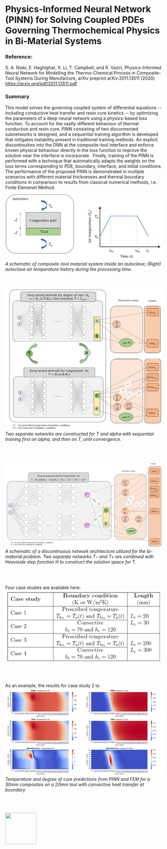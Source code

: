 # Physics-Informed Neural Network (PINN) for Solving Coupled PDEs Governing Thermochemical Physics in Bi-Material Systems
### Reference:
S. A. Niaki, E. Haghighat, X. Li, T. Campbell, and R. Vaziri, Physics-Informed Neural Network for Modelling the Thermo-Chemical Process in Composite-Tool Systems During Manufacture, arXiv preprint arXiv:2011.13511 (2020) https://arxiv.org/pdf/2011.13511.pdf

### Summary
This model solves the governing coupled system of differential equations -- including conductive heat transfer and resin cure kinetics -- by optimizing the parameters of a deep neural network using a physics-based loss function. To account for the vastly different behaviour of thermal conduction and resin cure,  PINN consisting of two disconnected subnetworks is designed, and a sequential training algorithm is developed that mitigates instability present in traditional training methods. An explicit discontinuities into the DNN at the composite-tool interface and enforce known physical behaviour directly in the loss function to improve the solution near the interface is incorporate . Finally, training of the PINN is performed with a technique that automatically adapts the weights on the loss terms corresponding to PDE, boundary, interface, and initial conditions. The performance of the proposed PINN is demonstrated in multiple scenarios with different material thicknesses and thermal boundary conditions in comparison to results from classical numerical methods, i.e. Finite Elemenet Method.

![](README_Images/Figure_01.png)
*A schematic of composite-tool material system inside an autoclave; (Right) autoclave air temperature history during the processing time.*
<br>
<br>
<br>
<br>
![](README_Images/Figure_03.png)
*Two separate networks are constructed for T and alpha with sequential training first on alpha, and then on T, until convergence.*
<br>
<br>
<br>
<br>

![](README_Images/Figure_04.png)
*A schematic of a discontinuous network architecture utilized for the bi-material problem. Two separate networks T− and T+ are combined with Heaviside step function H to construct the solution space for T.*
<br>
<br>
<br>
<br>

Four case studies are available here:
![](README_Images/Case_Studies.png)
<br>
<br>
<br>
<br>

As an example, the results for case study 2 is:
![](README_Images/Figure_05.png)
*Temperature and degree of cure predictions from PINN and FEM for a 30mm composites on a 20mm tool with convective heat transfer at boundary*
<br>
<br>
<br>
<br>


<img src="https://github.com/saniaki/Sequential_PINN/blob/main/README_Images/Figure_01.png" width="100" height="100"/>



